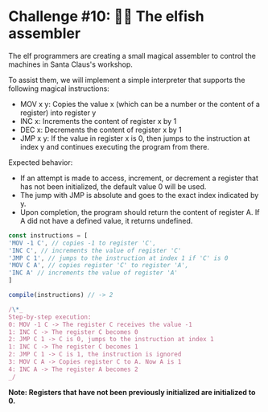 # Challenge #10: 👩‍💻 The elfish assembler

The elf programmers are creating a small magical assembler to control the machines in Santa Claus's workshop.

To assist them, we will implement a simple interpreter that supports the following magical instructions:

- MOV x y: Copies the value x (which can be a number or the content of a register) into register y
- INC x: Increments the content of register x by 1
- DEC x: Decrements the content of register x by 1
- JMP x y: If the value in register x is 0, then jumps to the instruction at index y and continues executing the program from there.

Expected behavior:

- If an attempt is made to access, increment, or decrement a register that has not been initialized, the default value 0 will be used.
- The jump with JMP is absolute and goes to the exact index indicated by y.
- Upon completion, the program should return the content of register A. If A did not have a defined value, it returns undefined.

```javascript
const instructions = [
'MOV -1 C', // copies -1 to register 'C',
'INC C', // increments the value of register 'C'
'JMP C 1', // jumps to the instruction at index 1 if 'C' is 0
'MOV C A', // copies register 'C' to register 'A',
'INC A' // increments the value of register 'A'
]

compile(instructions) // -> 2

/\*_
Step-by-step execution:
0: MOV -1 C -> The register C receives the value -1
1: INC C -> The register C becomes 0
2: JMP C 1 -> C is 0, jumps to the instruction at index 1
1: INC C -> The register C becomes 1
2: JMP C 1 -> C is 1, the instruction is ignored
3: MOV C A -> Copies register C to A. Now A is 1
4: INC A -> The register A becomes 2
_/
```

**Note: Registers that have not been previously initialized are initialized to 0.**
